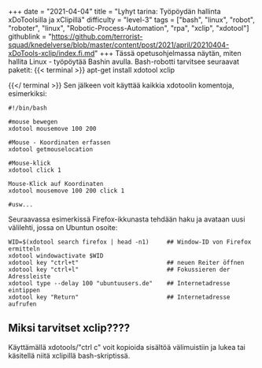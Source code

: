 +++
date = "2021-04-04"
title = "Lyhyt tarina: Työpöydän hallinta xDoToolsilla ja xClipillä"
difficulty = "level-3"
tags = ["bash", "linux", "robot", "roboter", "linux", "Robotic-Process-Automation", "rpa", "xclip", "xdotool"]
githublink = "https://github.com/terrorist-squad/knedelverse/blob/master/content/post/2021/april/20210404-xDoTools-xclip/index.fi.md"
+++
Tässä opetusohjelmassa näytän, miten hallita Linux - työpöytää Bashin avulla. Bash-robotti tarvitsee seuraavat paketit:
{{< terminal >}}
apt-get install xdotool xclip

{{</ terminal >}}
Sen jälkeen voit käyttää kaikkia xdotoolin komentoja, esimerkiksi:
```
#!/bin/bash

#mouse bewegen
xdotool mousemove 100 200 

#Mouse - Koordinaten erfassen
xdotool getmouselocation 

#Mouse-klick
xdotool click 1 

Mouse-Klick auf Koordinaten
xdotool mousemove 100 200 click 1 

#usw...

```
Seuraavassa esimerkissä Firefox-ikkunasta tehdään haku ja avataan uusi välilehti, jossa on Ubuntun osoite:
```
WID=$(xdotool search firefox | head -n1)     ## Window-ID von Firefox ermitteln
xdotool windowactivate $WID
xdotool key "ctrl+t"                         ## neuen Reiter öffnen
xdotool key "ctrl+l"                         ## Fokussieren der Adressleiste
xdotool type --delay 100 "ubuntuusers.de"    ## Internetadresse eintippen
xdotool key "Return"                         ## Internetadresse aufrufen 

```

## Miksi tarvitset xclip????
Käyttämällä xdotools/"ctrl c" voit kopioida sisältöä välimuistiin ja lukea tai käsitellä niitä xclipillä bash-skriptissä.

